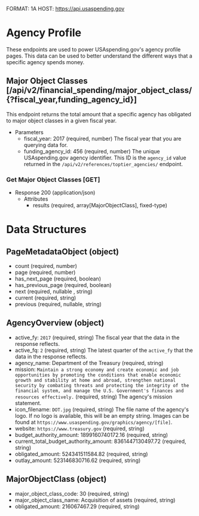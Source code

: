 FORMAT: 1A
HOST: https://api.usaspending.gov

# Agency Profile

These endpoints are used to power USAspending.gov's agency profile pages. This data can be used to better understand the different ways that a specific agency spends money.

## Major Object Classes [/api/v2/financial_spending/major_object_class/{?fiscal_year,funding_agency_id}]

This endpoint returns the total amount that a specific agency has obligated to major object classes in a given fiscal year.

+ Parameters
    + fiscal_year: 2017 (required, number)
        The fiscal year that you are querying data for.
    + funding_agency_id: 456 (required, number)
        The unique USAspending.gov agency identifier. This ID is the `agency_id` value returned in the `/api/v2/references/toptier_agencies/` endpoint.

### Get Major Object Classes [GET]

+ Response 200 (application/json)
    + Attributes
        + results (required, array[MajorObjectClass], fixed-type)

# Data Structures

## PageMetadataObject (object)
+ count (required, number)
+ page (required, number)
+ has_next_page (required, boolean)
+ has_previous_page (required, boolean)
+ next (required, nullable , string)
+ current (required, string)
+ previous (required, nullable, string)

## AgencyOverview (object)
+ active_fy: `2017` (required, string)
    The fiscal year that the data in the response reflects.
+ active_fq: `2` (required, string)
    The latest quarter of the `active_fy` that the data in the response reflects.
+ agency_name: Department of the Treasury (required, string)
+ mission: `Maintain a strong economy and create economic and job opportunities by promoting the conditions that enable economic growth and stability at home and abroad, strengthen national security by combating threats and protecting the integrity of the financial system, and manage the U.S. Government's finances and resources effectively.` (required, string)
    The agency's mission statement.
+ icon_filename: `DOT.jpg` (required, string)
    The file name of the agency's logo. If no logo is available, this will be an empty string. Images can be found at `https://www.usaspending.gov/graphics/agency/[file]`.
+ website: `https://www.treasury.gov` (required, string)
+ budget_authority_amount: 1899160740172.16 (required, string)
+ current_total_budget_authority_amount: 8361447130497.72 (required, string)
+ obligated_amount: 524341511584.82 (required, string)
+ outlay_amount: 523146830716.62 (required, string)

## MajorObjectClass (object)
+ major_object_class_code: 30 (required, string)
+ major_object_class_name: Acquisition of assets (required, string)
+ obligated_amount: 216067467.29 (required, string)

